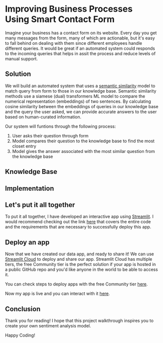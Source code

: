 # Improving Business Processes Using Smart Contact Form

Imagine your business has a contact form on its website. Every day you get many messages from the form, many of which are actionable, but it's easy to fall behind on dealing with them since different employees handle different queries. It would be great if an automated system could responds to the incoming queries that helps in assit the process and reduce levels of manual support.

## Solution

We will build an automated system that uses a [semantic similarity](https://arxiv.org/abs/1908.10084) model to match query from form to those in our knowledge base. Semantic similarity methods use a siamese (dual) transformers ML model to compare the numerical representation (embeddings) of two sentences. By calculating cosine similarity between the embeddings of queries in our knowledge base and the query the user asked, we can provide accurate answers to the user based on human-curated information.

Our system will funtions through the following process:

1. User asks their question through form
2. Model compares their question to the knowledge base to find the most closet entry
3. Model gives the answer associated with the most similar question from the knowledge base

<!-- Image -->

## Knowledge Base

## Implementation

## Let's put it all together

To put it all together, I have developed an interactive app using [Streamlit](https://streamlit.io/). I would recommend checking out the link [here](https://github.com/imnileshd/nlp-sentiment-analysis) that covers the entire code and the requirements that are necessary to successfully deploy this app.

## Deploy an app

Now that we have created our data app, and ready to share it! We can use [Streamlit Cloud](https://streamlit.io/cloud) to deploy and share our app. Streamlit Cloud has multiple tiers, the free Community tier is the perfect solution if your app is hosted in a public GitHub repo and you'd like anyone in the world to be able to access it.

You can check steps to deploy apps with the free Community tier [here](https://docs.streamlit.io/en/stable/deploy_streamlit_app.html).

Now my app is live and you can interact with it [here](https://share.streamlit.io/imnileshd/nlp-sentiment-analysis).

## Conclusion

Thank you for reading! I hope that this project walkthrough inspires you to create your own sentiment analysis model.

Happy Coding!
